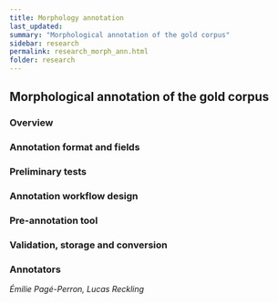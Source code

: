 ```yaml
---
title: Morphology annotation
last_updated:
summary: "Morphological annotation of the gold corpus"
sidebar: research
permalink: research_morph_ann.html
folder: research
---
```

## Morphological annotation of the gold corpus

### Overview


### Annotation format and fields


### Preliminary tests


### Annotation workflow design


### Pre-annotation tool


### Validation, storage and conversion


### Annotators




*Émilie Pagé-Perron, Lucas Reckling*
